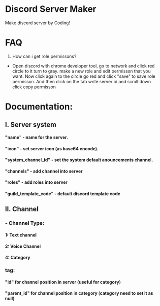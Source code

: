 # Discord Server Maker
Make discord server by Coding!



# FAQ
1. How can i get role permissons?
- Open discord with chrome developer tool, go to network and click red circle to it turn to gray. make a new role and edit permisson that you want. Now click again to the circle go red and click "save" to save role permisson. And then click on the tab write server id and scroll down click copy permisson

# Documentation:
## I. Server system
#### "name" - name for the server.
#### "icon" - set server icon (as base64 encode).
#### "system_channel_id" - set the system default anouncements channel.
#### "channels" - add channel into server
#### "roles" - add roles into server
#### 	"guild_template_code" - default discord template code

## II. Channel
### - Channel Type:
#### 1: Text channel
#### 2: Voice Channel
#### 4: Category

### tag:
#### "id" for channel position in server (useful for category)
#### "parent_id" for channel position in category (category need to set it as null)
